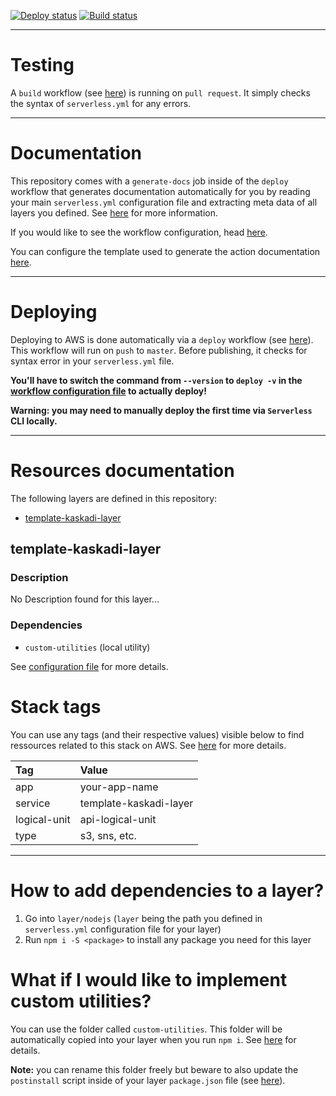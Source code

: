 [![Deploy status](https://img.shields.io/github/workflow/status/kaskadi/template-kaskadi-layer/deploy?label=deploy&logo=Amazon%20AWS)](https://github.com/kaskadi/template-kaskadi-layer/actions?query=workflow%3Adeploy)
[![Build status](https://img.shields.io/github/workflow/status/kaskadi/template-kaskadi-layer/build?label=build&logo=serverless)](https://github.com/kaskadi/template-kaskadi-layer/actions?query=workflow%3Abuild)

<!-- You can add badges inside of this section if you'd like -->

****

# Testing

A `build` workflow (see [here](./.github/workflows/build.yml)) is running on `pull request`. It simply checks the syntax of `serverless.yml` for any errors.

****

# Documentation

This repository comes with a `generate-docs` job inside of the `deploy` workflow that generates documentation automatically for you by reading your main `serverless.yml` configuration file and extracting meta data of all layers you defined. See [here](https://github.com/kaskadi/action-generate-docs) for more information.

If you would like to see the workflow configuration, head [here](./.github/workflows/deploy.yml).

You can configure the template used to generate the action documentation [here](./docs/template.md).

****

# Deploying

Deploying to AWS is done automatically via a `deploy` workflow (see [here](./.github/workflows/deploy.yml)). This workflow will run on `push` to `master`. Before publishing, it checks for syntax error in your `serverless.yml` file.

**You'll have to switch the command from `--version` to `deploy -v` in the [workflow configuration file](./.github/workflows/deploy.yml) to actually deploy!**

**Warning: you may need to manually deploy the first time via `Serverless` CLI locally.**

****

<!-- automatically generated documentation will be placed in here -->
# Resources documentation

The following layers are defined in this repository:
- [template-kaskadi-layer](#template-kaskadi-layer)

## template-kaskadi-layer <a name="template-kaskadi-layer"></a>

### Description

No Description found for this layer...

### Dependencies

- `custom-utilities` (local utility)

See [configuration file](./serverless.yml) for more details.

# Stack tags

You can use any tags (and their respective values) visible below to find ressources related to this stack on AWS. See [here](https://docs.amazonaws.cn/en_us/AWSCloudFormation/latest/UserGuide/aws-properties-resource-tags.html) for more details.

| Tag          | Value                  |
| :----------- | :--------------------- |
| app          | your-app-name          |
| service      | template-kaskadi-layer |
| logical-unit | api-logical-unit       |
| type         | s3, sns, etc.          |
<!-- automatically generated documentation will be placed in here -->

****

# How to add dependencies to a layer?

1. Go into `layer/nodejs` (`layer` being the path you defined in `serverless.yml` configuration file for your layer)
2. Run `npm i -S <package>` to install any package you need for this layer

# What if I would like to implement custom utilities?

You can use the folder called `custom-utilities`. This folder will be automatically copied into your layer when you run `npm i`. See [here](./layer/nodejs/custom-utilities/) for details.

**Note:** you can rename this folder freely but beware to also update the `postinstall` script inside of your layer `package.json` file (see [here](./layer/nodejs/package.json)).

<!-- You can customize this template as you'd like! -->